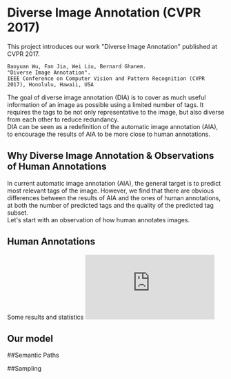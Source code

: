 # Diverse Image Annotation (CVPR 2017)
 
This project introduces our work "Diverse Image Annotation" published at CVPR 2017. 

```
Baoyuan Wu, Fan Jia, Wei Liu, Bernard Ghanem. 
"Diverse Image Annotation".
IEEE Conference on Computer Vision and Pattern Recognition (CVPR 2017), Honolulu, Hawaii, USA 
```
The goal of diverse image annotation (DIA) is to cover as much useful information of an
image as possible using a limited number of tags. 
It requires the tags to be not only representative to
the image, but also diverse from each other to reduce redundancy.  
DIA can be seen as a redefinition of the automatic image annotation (AIA), to encourage the results of AIA to be more close to human annotations.

Why Diverse Image Annotation & Observations of Human Annotations
----
In current automatic image annotation (AIA), the general target is to predict most relevant tags of the image. 
However, we find that there are obvious differences between the results of AIA and the ones of human annotations, 
at both the number of predicted tags and the quality of the predicted tag subset.   
Let's start with an observation of how human annotates images.


Human Annotations
----

Some results and statistics
![fig](https://github.com/wubaoyuan/DIA/tree/master/figures/tag_statistics_500_images_3_persons.pdf)

Our model
----

##Semantic Paths


##Sampling





